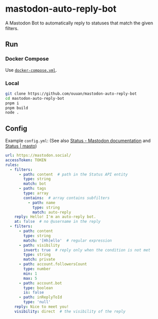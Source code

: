 # mastodon-auto-reply-bot

A Mastodon Bot to automatically reply to statuses that match the given filters.

## Run

### Docker Compose

Use [`docker-compose.yml`](docker-compose.yml).

### Local

```bash
git clone https://github.com/ouuan/mastodon-auto-reply-bot
cd mastodon-auto-reply-bot
pnpm i
pnpm build
node .
```

## Config

Example `config.yml`: (See also [Status - Mastodon documentation](https://docs.joinmastodon.org/entities/Status/) and [Status | masto](https://neet.github.io/masto.js/interfaces/Status.html))

```yaml
url: https://mastodon.social/
accessToken: TOKEN
rules:
  - filters:
      - path: content  # path in the Status API entity
        type: string
        match: bot
      - path: tags
        type: array
        contains:  # array contains subfilters
          - path: name
            type: string
            match: auto-reply
    reply: Hello! I'm an auto-reply bot.
    at: false  # no @username in the reply
  - filters:
      - path: content
        type: string
        match: '[Hh]ello'  # regular expression
      - path: visibility
        invert: true  # reply only when the condition is not met
        type: string
        match: private
      - path: account.followersCount
        type: number
        min: 1
        max: 5
      - path: account.bot
        type: boolean
        is: false
      - path: inReplyToId
        type: 'null'
    reply: Nice to meet you!
    visibility: direct  # the visibility of the reply
```
